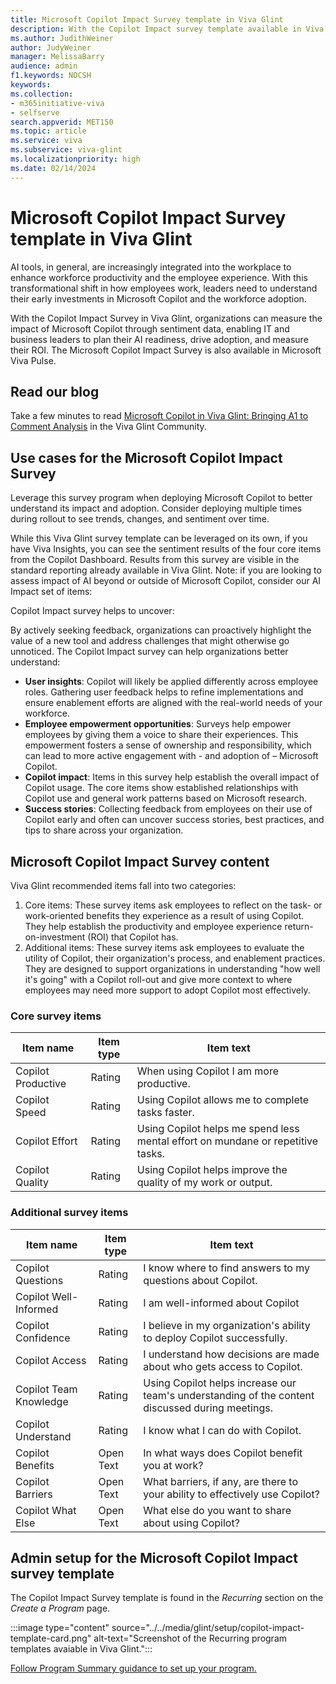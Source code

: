 ```yaml
---
title: Microsoft Copilot Impact Survey template in Viva Glint
description: With the Copilot Impact survey template available in Viva Glint, organizations can measure the impact of Microsoft Copilot through sentiment data, enabling IT and business leaders to plan AI readiness, drive adoption, and measure their ROI.
ms.author: JudithWeiner
author: JudyWeiner
manager: MelissaBarry
audience: admin
f1.keywords: NOCSH
keywords: 
ms.collection:  
- m365initiative-viva
- selfserve 
search.appverid: MET150 
ms.topic: article
ms.service: viva
ms.subservice: viva-glint
ms.localizationpriority: high
ms.date: 02/14/2024
---
```


# Microsoft Copilot Impact Survey template in Viva Glint

AI tools, in general, are increasingly integrated into the workplace to enhance workforce productivity and the employee experience. With this transformational shift in how employees work, leaders need to understand their early investments in Microsoft Copilot and the workforce adoption. 

With the Copilot Impact Survey in Viva Glint, organizations can measure the impact of Microsoft Copilot through sentiment data, enabling IT and business leaders to plan their AI readiness, drive adoption, and measure their ROI. The Microsoft Copilot Impact Survey is also available in Microsoft Viva Pulse.

## Read our blog

Take a few minutes to read [Microsoft Copilot in Viva Glint: Bringing A1 to Comment Analysis](https://techcommunity.microsoft.com/t5/viva-glint-blog/microsoft-copilot-in-viva-glint-bringing-ai-to-comment-analysis/ba-p/4003914) in the Viva Glint Community. 

## Use cases for the Microsoft Copilot Impact Survey

Leverage this survey program when deploying Microsoft Copilot to better understand its impact and adoption. Consider deploying multiple times during rollout to see trends,  changes, and sentiment over time. 

While this Viva Glint survey template can be leveraged on its own, if you have Viva Insights, you can see the sentiment results of the four core items from the Copilot Dashboard. Results from this survey are visible in the standard reporting already available in Viva Glint. 
Note: if you are looking to assess impact of AI beyond or outside of Microsoft Copilot, consider our AI Impact set of items: 

Copilot Impact survey helps to uncover:

By actively seeking feedback, organizations can proactively highlight the value of a new tool and address challenges that might otherwise go unnoticed. The Copilot Impact survey can help organizations better understand: 
- **User insights**: Copilot will likely be applied differently across employee roles. Gathering user feedback helps to refine implementations and ensure enablement efforts are aligned with the real-world needs of your workforce.  
- **Employee empowerment opportunities**: Surveys help empower employees by giving them a voice to share their experiences. This empowerment fosters a sense of ownership and responsibility, which can lead to more active engagement with - and adoption of – Microsoft Copilot.
- **Copilot impact**: Items in this survey help establish the overall impact of Copilot usage. The core items show established relationships with Copilot use and general work patterns based on Microsoft research. 
- **Success stories**: Collecting feedback from employees on their use of Copilot early and often can uncover success stories, best practices, and tips to share across your organization.  

## Microsoft Copilot Impact Survey content

Viva Glint recommended items fall into two categories:

1.	Core items: These survey items ask employees to reflect on the task- or work-oriented benefits they experience as a result of using Copilot. They help establish the productivity and employee experience return-on-investment (ROI) that Copilot has. 
1.	Additional items: These survey items ask employees to evaluate the utility of Copilot, their organization's process, and enablement practices. They are designed to support organizations in understanding "how well it's going" with a Copilot roll-out and give more context to where employees may need more support to adopt Copilot most effectively.

### Core survey items

|Item name|Item type|Item text|
|---------|---------|---------|
|Copilot Productive|Rating|When using Copilot I am more productive.|
|Copilot Speed|Rating|Using Copilot allows me to complete tasks faster.|
|Copilot Effort|Rating|Using Copilot helps me spend less mental effort on mundane or repetitive tasks.|
|Copilot Quality|Rating|Using Copilot helps improve the quality of my work or output.|

### Additional survey items
|Item name|Item type|Item text|
|---------|---------|---------|
|Copilot Questions|Rating|I know where to find answers to my questions about Copilot.|
|Copilot Well-Informed|Rating|I am well-informed about Copilot
|Copilot Confidence|Rating|I believe in my organization's ability to deploy Copilot successfully.|
|Copilot Access|Rating|I understand how decisions are made about who gets access to Copilot.|
|Copilot Team Knowledge|Rating|Using Copilot helps increase our team's understanding of the content discussed during meetings.|
|Copilot Understand|Rating|I know what I can do with Copilot.|
|Copilot Benefits|Open Text|In what ways does Copilot benefit you at work?|
|Copilot Barriers|Open Text|What barriers, if any, are there to your ability to effectively use Copilot?|
|Copilot What Else|Open Text|What else do you want to share about using Copilot?|

## Admin setup for the Microsoft Copilot Impact survey template

The Copilot Impact Survey template is found in the *Recurring* section on the *Create a Program* page.

:::image type="content" source="../../media/glint/setup/copilot-impact-template-card.png" alt-text="Screenshot of the Recurring program templates avaiable in Viva Glint.":::

[Follow Program Summary guidance to set up your program.](../../glint/setup/program-summary-overview.md)
